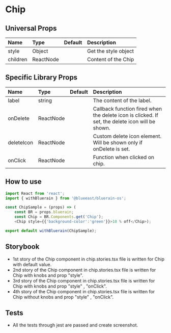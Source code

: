 # Chip

## Universal Props

| Name | Type | Default | Description |
|:-----|:-----|:--------|:------------|
| style | Object |  | Get the style object |
| children | ReactNode | | Content of the Chip |

## Specific Library Props

| Name | Type | Default | Description |
|:-----|:-----|:--------|:------------|
| label | string |  | The content of the label. |
| onDelete | ReactNode | | Callback function fired when the delete icon is clicked. If set, the delete icon will be shown. |
| deleteIcon | ReactNode | | Custom delete icon element. Will be shown only if onDelete is set. |
| onClick | ReactNode | | Function when clicked on chip. |

## How to use

```JavaScript
import React from 'react';
import { withBluerain } from '@blueeast/bluerain-os';

const ChipSample = (props) => (
    const BR = props.bluerain;
    const Chip = BR.Components.get('Chip');
    <Chip style={{'background-color':'green'}}>10 % off</Chip>);

export default withBluerain(ChipSample);
```

## Storybook

- 1st story of the Chip component in chip.stories.tsx file is written for Chip with default value.
- 2nd story of the Chip component in chip.stories.tsx file is written for Chip with knobs and prop "style".
- 3rd story of the Chip component in chip.stories.tsx file is written for Chip with knobs and prop "style" , "onClick".
- 4th story of the Chip component in chip.stories.tsx file is written for Chip without knobs and prop "style" , "onClick".

## Tests

- All the tests through jest are passed and create screenshot.
